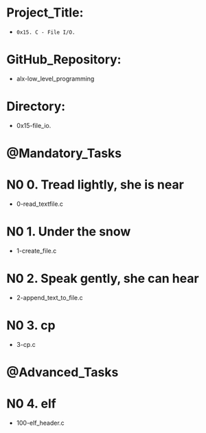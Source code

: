 # Project_Title: 
  *     0x15. C - File I/O.

# GitHub_Repository:
  * alx-low_level_programming

# Directory:
  * 0x15-file_io.


# @Mandatory_Tasks

# N0 0. Tread lightly, she is near
  * 0-read_textfile.c

# N0 1. Under the snow
  * 1-create_file.c

# N0 2. Speak gently, she can hear
  * 2-append_text_to_file.c

# N0 3. cp
  * 3-cp.c  


# @Advanced_Tasks

# N0 4. elf
  * 100-elf_header.c
